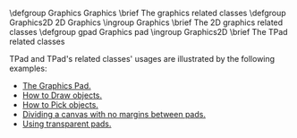 \defgroup Graphics Graphics
\brief The graphics related classes
\defgroup Graphics2D 2D Graphics
\ingroup Graphics
\brief The 2D graphics related classes
\defgroup gpad Graphics pad
\ingroup Graphics2D
\brief The TPad related classes

TPad and TPad's related classes' usages are illustrated by the following examples:

  - [The Graphics Pad.](http://root.cern.ch/drupal/content/graphics-pad)
  - [How to Draw objects.](http://root.cern.ch/drupal/content/how-draw-objects)
  - [How to Pick objects.](http://root.cern.ch/drupal/content/how-pick-objects)
  - [Dividing a canvas with no margins between pads.](http://root.cern.ch/root/html/tutorials/graphs/zones.C.html)
  - [Using transparent pads.](http://root.cern.ch/root/html/tutorials/hist/transpad.C.html)
